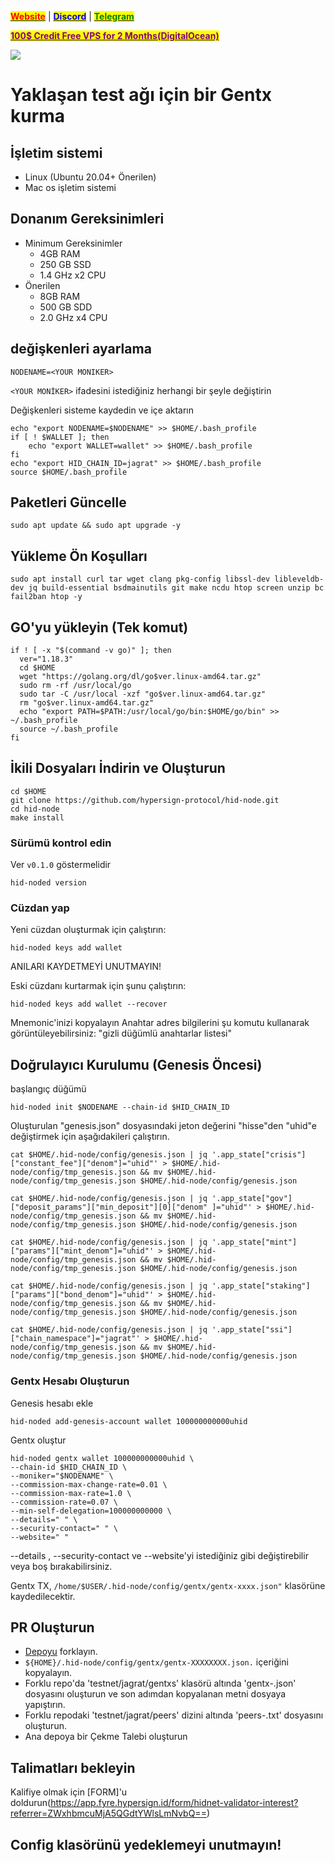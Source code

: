 &#x20;                                                       [<mark style="color:red;">**Website**</mark>](https://nodeist.net/) | [<mark style="color:blue;">**Discord**</mark>](https://discord.gg/ypx7mJ6Zzb) | [<mark style="color:green;">**Telegram**</mark>](https://t.me/noodeist)

&#x20;                                     [<mark style="color:purple;">**100$ Credit Free VPS for 2 Months(DigitalOcean)**</mark>](https://www.digitalocean.com/?refcode=410c988c8b3e&utm_campaign=Referral_Invite&utm_medium=Referral_Program&utm_source=badge)

![](https://i.hizliresim.com/f0yifkf.png)


# Yaklaşan test ağı için bir Gentx kurma

## İşletim sistemi
* Linux (Ubuntu 20.04+ Önerilen)
* Mac os işletim sistemi

## Donanım Gereksinimleri
* Minimum Gereksinimler
     * 4GB RAM
     * 250 GB SSD
     * 1.4 GHz x2 CPU
* Önerilen
     * 8GB RAM
     * 500 GB SDD
     * 2.0 GHz x4 CPU
## değişkenleri ayarlama
```
NODENAME=<YOUR MONIKER>
```
`<YOUR MONİKER>` ifadesini istediğiniz herhangi bir şeyle değiştirin

Değişkenleri sisteme kaydedin ve içe aktarın
```
echo "export NODENAME=$NODENAME" >> $HOME/.bash_profile
if [ ! $WALLET ]; then
	echo "export WALLET=wallet" >> $HOME/.bash_profile
fi
echo "export HID_CHAIN_ID=jagrat" >> $HOME/.bash_profile
source $HOME/.bash_profile
```
## Paketleri Güncelle
```
sudo apt update && sudo apt upgrade -y
```

## Yükleme Ön Koşulları
```
sudo apt install curl tar wget clang pkg-config libssl-dev libleveldb-dev jq build-essential bsdmainutils git make ncdu htop screen unzip bc fail2ban htop -y
```
## GO'yu yükleyin (Tek komut)
```
if ! [ -x "$(command -v go)" ]; then
  ver="1.18.3"
  cd $HOME
  wget "https://golang.org/dl/go$ver.linux-amd64.tar.gz"
  sudo rm -rf /usr/local/go
  sudo tar -C /usr/local -xzf "go$ver.linux-amd64.tar.gz"
  rm "go$ver.linux-amd64.tar.gz"
  echo "export PATH=$PATH:/usr/local/go/bin:$HOME/go/bin" >> ~/.bash_profile
  source ~/.bash_profile
fi
```
## İkili Dosyaları İndirin ve Oluşturun
```
cd $HOME
git clone https://github.com/hypersign-protocol/hid-node.git
cd hid-node
make install
```
### Sürümü kontrol edin
Ver `v0.1.0` göstermelidir
```
hid-noded version
```
### Cüzdan yap
Yeni cüzdan oluşturmak için çalıştırın:
```
hid-noded keys add wallet
```
ANILARI KAYDETMEYİ UNUTMAYIN!

Eski cüzdanı kurtarmak için şunu çalıştırın:
```
hid-noded keys add wallet --recover
```
Mnemonic'inizi kopyalayın
Anahtar adres bilgilerini şu komutu kullanarak görüntüleyebilirsiniz: "gizli düğümlü anahtarlar listesi"

## Doğrulayıcı Kurulumu (Genesis Öncesi)
başlangıç düğümü
```
hid-noded init $NODENAME --chain-id $HID_CHAIN_ID
```
Oluşturulan "genesis.json" dosyasındaki jeton değerini "hisse"den "uhid"e değiştirmek için aşağıdakileri çalıştırın.
```
cat $HOME/.hid-node/config/genesis.json | jq '.app_state["crisis"]["constant_fee"]["denom"]="uhid"' > $HOME/.hid-node/config/tmp_genesis.json && mv $HOME/.hid-node/config/tmp_genesis.json $HOME/.hid-node/config/genesis.json
```
```
cat $HOME/.hid-node/config/genesis.json | jq '.app_state["gov"]["deposit_params"]["min_deposit"][0]["denom" ]="uhid"' > $HOME/.hid-node/config/tmp_genesis.json && mv $HOME/.hid-node/config/tmp_genesis.json $HOME/.hid-node/config/genesis.json
```
```
cat $HOME/.hid-node/config/genesis.json | jq '.app_state["mint"]["params"]["mint_denom"]="uhid"' > $HOME/.hid-node/config/tmp_genesis.json && mv $HOME/.hid-node/config/tmp_genesis.json $HOME/.hid-node/config/genesis.json
```
```
cat $HOME/.hid-node/config/genesis.json | jq '.app_state["staking"]["params"]["bond_denom"]="uhid"' > $HOME/.hid-node/config/tmp_genesis.json && mv $HOME/.hid-node/config/tmp_genesis.json $HOME/.hid-node/config/genesis.json
```
```
cat $HOME/.hid-node/config/genesis.json | jq '.app_state["ssi"]["chain_namespace"]="jagrat"' > $HOME/.hid-node/config/tmp_genesis.json && mv $HOME/.hid-node/config/tmp_genesis.json $HOME/.hid-node/config/genesis.json
```

### Gentx Hesabı Oluşturun
Genesis hesabı ekle
```
hid-noded add-genesis-account wallet 100000000000uhid
```
Gentx oluştur
```
hid-noded gentx wallet 100000000000uhid \
--chain-id $HID_CHAIN_ID \
--moniker="$NODENAME" \
--commission-max-change-rate=0.01 \
--commission-max-rate=1.0 \
--commission-rate=0.07 \
--min-self-delegation=100000000000 \
--details=" " \
--security-contact=" " \
--website=" "
```
--details , --security-contact ve --website'yi istediğiniz gibi değiştirebilir veya boş bırakabilirsiniz.

Gentx TX, `/home/$USER/.hid-node/config/gentx/gentx-xxxx.json"` klasörüne kaydedilecektir.

## PR Oluşturun
- [Depoyu](https://github.com/hypersign-protocol/networks) forklayın.
- `${HOME}/.hid-node/config/gentx/gentx-XXXXXXXX.json.` içeriğini kopyalayın.
- Forklu repo'da 'testnet/jagrat/gentxs' klasörü altında 'gentx-<validator-name-with-out-spaces>.json' dosyasını oluşturun ve son adımdan kopyalanan metni dosyaya yapıştırın.
- Forklu repodaki 'testnet/jagrat/peers' dizini altında 'peers-<validator-name>.txt' dosyasını oluşturun.
- Ana depoya bir Çekme Talebi oluşturun
 
## Talimatları bekleyin
Kalifiye olmak için [FORM]'u doldurun(https://app.fyre.hypersign.id/form/hidnet-validator-interest?referrer=ZWxhbmcuMjA5QGdtYWlsLmNvbQ==)
  
## Config klasörünü yedeklemeyi unutmayın!
